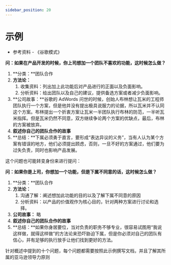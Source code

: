 ```yaml
---
sidebar_position: 20
---
```


# 示例

- 参考资料 - 《谷歌模式》

**问：如果在产品开发的时候，你上司想加一个团队不喜欢的功能，这时候怎么做？**

1. **分类：**团队合作
2. **方法论：**
    1. 收集资料：列出加上此功能后对产品进行的正面以及负面影响。
    2. 分析资料：给出团队以及自己的建议，提供备选方案或者减少负面影响。
3. **公司故事：**谷歌的 AdWords 问世的时候，创始人布林想让瓦米的工程师团队执行一个方案，但是他并没有提出极具说服力的论据，所以瓦米并不认同这个方案。布林提出一个折衷方案让瓦米一半团队执行布林的防范，一半听瓦米指挥。但是瓦米仍然不同意，双方继续争论两个方案的优缺点，最后，布林的方案被放弃。
4. **叙述你自己的团队合作的故事**
5. **总结：**下属必须勇于直言，要形成“表达异议的义务”，当有人认为某个方案有错误的地方，他们必须提出顾虑，否则，一旦不好的方案通过，他们要为过失负责，同时也影响产品发展。

这个问题也可能转变身份来进行提问：

**问：如果你是上司，你想加一个功能，但是下属不同意的话，这时候怎么做？**

1. **分类：**团队合作
2. **方法论：**
    1. 沟通了解：阐述想加此功能的目的以及了解下属不同意的原因
    2. 分析资料：以产品的价值观作为核心目的，针对两种方案进行讨论和选择。
3. **公司故事：** 略
4. **叙述你自己的团队合作的故事**
5. **总结：**如果你身居要位，当对负责的职务不够专业，很容易试图用“我说这样做，就得这样做”的方法论来恐吓胁迫下属，但是你必须对自己的团队有信心，并有足够的执行放手让他们找到更好的方法。

针对概述中提到的十个问题，每个问题都需要按照此示例撰写文档，并且了解其所属的亚马逊领导力原则
